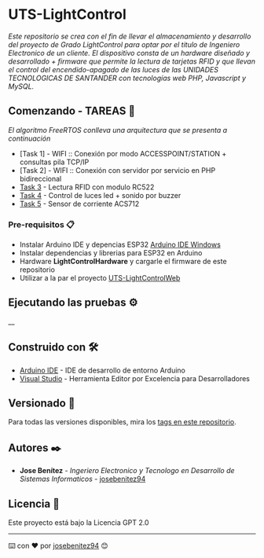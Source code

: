 # UTS-LightControl

_Este repositorio se crea con el fin de llevar el almacenamiento y desarrollo del proyecto de Grado LightControl para optar por el titulo de Ingeniero Electronico de un cliente. El dispositivo consta de un hardware diseñado y desarrollado + firmware que permite la lectura de tarjetas RFID y que llevan el control del encendido-apagado de las luces de las UNIDADES TECNOLOGICAS DE SANTANDER con tecnologías web PHP, Javascript y MySQL._

## Comenzando - TAREAS 🚀

_El algoritmo FreeRTOS conlleva una arquitectura que se presenta a continuación_

* [Task 1] - WIFI :: Conexión por modo ACCESSPOINT/STATION + consultas pila TCP/IP
* [Task 2] - WIFI :: Conexión con servidor por servicio en PHP bidireccional
* [Task 3]() - Lectura RFID con modulo RC522
* [Task 4](http://www.dropwizard.io/1.0.2/docs/) - Control de luces led + sonido por buzzer
* [Task 5]() - Sensor de corriente ACS712

### Pre-requisitos 📋

* Instalar Arduino IDE y depencias ESP32 [Arduino IDE Windows](https://downloads.arduino.cc/arduino-1.8.15-windows.exe)
* Instalar dependencias y librerias para ESP32 en Arduino
* Hardware **LightControlHardware** y cargarle el firmware de este repositorio
* Utilizar a la par el proyecto [UTS-LightControlWeb](https://github.com/josebenitez94/UTS-LightControlWeb)

## Ejecutando las pruebas ⚙️

__

## Construido con 🛠️

* [Arduino IDE](https://www.arduino.cc/en/software) - IDE de desarrollo de entorno Arduino
* [Visual Studio](https://visualstudio.microsoft.com/es/) - Herramienta Editor por Excelencia para Desarrolladores

## Versionado 📌

Para todas las versiones disponibles, mira los [tags en este repositorio](https://github.com/josebenitez94/UTS-LightControl/tags).

## Autores ✒️

* **Jose Benítez** - *Ingeriero Electronico y Tecnologo en Desarrollo de Sistemas Informaticos* - [josebenitez94](https://github.com/josebenitez94)

## Licencia 📄

Este proyecto está bajo la Licencia GPT 2.0

---
⌨️ con ❤️ por [josebenitez94](https://github.com/josebenitez94) 😊

